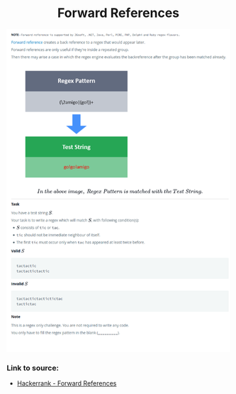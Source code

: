 <h1 align="center">Forward References</h1>

![alt text](https://raw.githubusercontent.com/matthew01lokiet/Github-repos-images/main/Other/Regex/EiQSiF1n_o.png)

### Link to source: 
- <a href="https://www.hackerrank.com/challenges/forward-references/problem">Hackerrank - Forward References</a>

